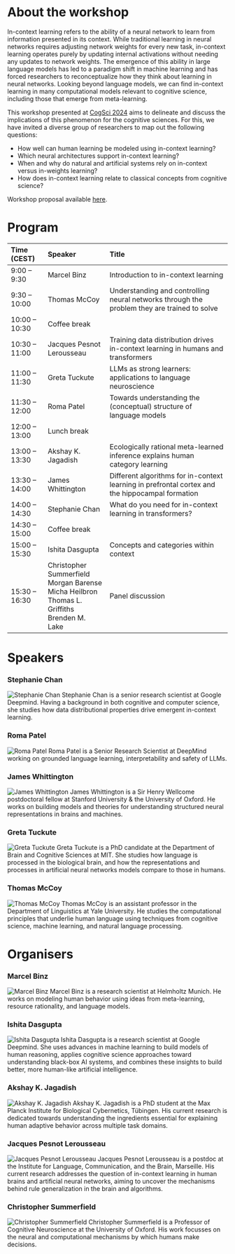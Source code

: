 # About the workshop

In-context learning refers to the ability of a neural network to learn from information presented in its context. While traditional learning in neural networks requires adjusting network weights for every new task, in-context learning operates purely by updating internal activations without needing any updates to network weights. The emergence of this ability in large language models has led to a paradigm shift in machine learning and has forced researchers to reconceptualize how they think about learning in neural networks. Looking beyond language models, we can find in-context learning in many computational models relevant to cognitive science, including those that emerge from meta-learning.

This workshop presented at [CogSci 2024](https://cognitivesciencesociety.org/cogsci-2024/ "COGSCI 2024 Website") aims to delineate and discuss the implications of this phenomenon for the cognitive sciences. For this, we have invited a diverse group of researchers to map out the following questions:
- How well can human learning be modeled using in-context learning?
- Which neural architectures support in-context learning?
- When and why do natural and artificial systems rely on in-context versus in-weights learning?
- How does in-context learning relate to classical concepts from cognitive science?

Workshop proposal available [here](assets/pdf/In_context_learning_in_natural_and_artificial_intelligence.pdf).

# Program

| **Time (CEST)** | **Speaker** | **Title** |
|:-----|:-----|:-----|
| 9:00 – 9:30 | Marcel Binz | Introduction to in-context learning |
| 9:30 – 10:00 | Thomas McCoy | Understanding and controlling neural networks through the problem they are trained to solve |
| 10:00 – 10:30 | Coffee break ||
| 10:30 – 11:00 | Jacques Pesnot Lerousseau | Training data distribution drives in-context learning in humans and transformers |
| 11:00 – 11:30 | Greta Tuckute | LLMs as strong learners: applications to language neuroscience |
| 11:30 – 12:00 | Roma Patel | Towards understanding the (conceptual) structure of language models |
| 12:00 – 13:00 | Lunch break ||
| 13:00 – 13:30 | Akshay K. Jagadish | Ecologically rational meta-learned inference explains human category learning |
| 13:30 – 14:00 | James Whittington | Different algorithms for in-context learning in prefrontal cortex and the hippocampal formation |
| 14:00 – 14:30 | Stephanie Chan | What do you need for in-context learning in transformers? |
| 14:30 – 15:00 | Coffee break ||
| 15:00 – 15:30 | Ishita Dasgupta | Concepts and categories within context |
| 15:30 – 16:30 | Christopher Summerfield <br> Morgan Barense <br> Micha Heilbron <br> Thomas L. Griffiths <br> Brenden M. Lake | Panel discussion |

# Speakers

### Stephanie Chan
![Stephanie Chan](/assets/images/stephanie_chan.jpeg)
Stephanie Chan is a senior research scientist at Google Deepmind. Having a background in both cognitive and computer science, she studies how data distributional properties drive emergent in-context learning.

### Roma Patel
![Roma Patel](/assets/images/roma_patel.jpg)
Roma Patel is a Senior Research Scientist at DeepMind working on grounded language learning, interpretability and safety of LLMs.

### James Whittington
![James Whittington](/assets/images/james_whittington.jpg)
James Whittington is a Sir Henry Wellcome postdoctoral fellow at Stanford University & the University of Oxford. He works on building models and theories for understanding structured neural representations in brains and machines.

### Greta Tuckute
![Greta Tuckute](/assets/images/greta_tuckute.jpeg)
Greta Tuckute is a PhD candidate at the Department of Brain and Cognitive Sciences at MIT. She studies how language is processed in the biological brain, and how the representations and processes in artificial neural networks models compare to those in humans.

### Thomas McCoy
![Thomas McCoy](/assets/images/tom_mccoy.jpg)
Thomas McCoy is an assistant professor in the Department of Linguistics at Yale University. He studies the computational principles that underlie human language using techniques from cognitive science, machine learning, and natural language processing.




# Organisers

### Marcel Binz
![Marcel Binz](/assets/images/marcel_binz.jpg)
Marcel Binz is a research scientist at Helmholtz Munich. He works on modeling human behavior using ideas from meta-learning, resource rationality, and language models.

### Ishita Dasgupta
![Ishita Dasgupta](/assets/images/ishita_dasgupta.jpeg)
Ishita Dasgupta is a research scientist at Google Deepmind. She uses advances in machine learning to build models of human reasoning, applies cognitive science approaches toward understanding black-box AI systems, and combines these insights to build better, more human-like artificial intelligence.

### Akshay K. Jagadish
![Akshay K. Jagadish](/assets/images/akshay_jagadish.jpeg)
Akshay K. Jagadish is a PhD student at the Max Planck Institute for Biological Cybernetics, Tübingen. His current research is dedicated towards understanding the ingredients essential for explaining human adaptive behavior across multiple task domains.

### Jacques Pesnot Lerousseau
![Jacques Pesnot Lerousseau](/assets/images/jacques_pesnot_lerousseau.jpeg)
Jacques Pesnot Lerousseau is a postdoc at the Institute for Language, Communication, and the Brain, Marseille. His current research addresses the question of in-context learning in human brains and artificial neural networks, aiming to uncover the mechanisms behind rule generalization in the brain and algorithms.

### Christopher Summerfield
![Christopher Summerfield](/assets/images/christopher_summerfield.webp)
Christopher Summerfield is a Professor of Cognitive Neuroscience at the University of Oxford. His work focusses on the neural and computational mechanisms by which humans make decisions.
